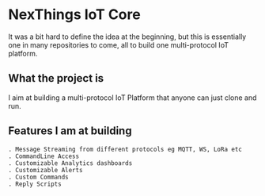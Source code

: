 # NexThings IoT Core

It was a bit hard to define the idea at the beginning, but this is essentially one in
many repositories to come, all to build one multi-protocol IoT platform.

## What the project is
I aim at building a multi-protocol IoT Platform that anyone can just clone and run.

## Features I am at building
```
. Message Streaming from different protocols eg MQTT, WS, LoRa etc
. CommandLine Access
. Customizable Analytics dashboards
. Customizable Alerts
. Custom Commands
. Reply Scripts

```